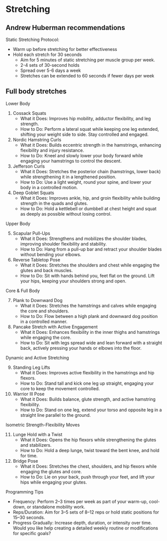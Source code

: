 # Stretching


## Andrew Huberman recommendations

Static Stretching Protocol:
 
- Warm up before stretching for better effectiveness
- Hold each stretch for 30 seconds
    - Aim for 5 minutes of static stretching per muscle group per week.
    - 2-4 sets of 30-second holds
    - Spread over 5-6 days a week
    - Stretches can be extended to 60 seconds if fewer days per week
     

## Full body stretches

Lower Body

1. Cossack Squats
    * What it Does: Improves hip mobility, adductor flexibility, and leg strength.
    * How to Do: Perform a lateral squat while keeping one leg extended, shifting your weight side to side. Stay controlled and engaged.
2. Nordic Hamstring Curls
    * What it Does: Builds eccentric strength in the hamstrings, enhancing flexibility and injury resistance.
    * How to Do: Kneel and slowly lower your body forward while engaging your hamstrings to control the descent.
3. Jefferson Curls
    * What it Does: Stretches the posterior chain (hamstrings, lower back) while strengthening it in a lengthened position.
    * How to Do: Use a light weight, round your spine, and lower your body in a controlled motion.
4. Deep Goblet Squats
    * What it Does: Improves ankle, hip, and groin flexibility while building strength in the quads and glutes.
    * How to Do: Hold a kettlebell or dumbbell at chest height and squat as deeply as possible without losing control.

Upper Body

5. Scapular Pull-Ups
    * What it Does: Strengthens and mobilizes the shoulder blades, improving shoulder flexibility and stability.
    * How to Do: Hang from a pull-up bar and retract your shoulder blades without bending your elbows.
6. Reverse Tabletop Pose
    * What it Does: Stretches the shoulders and chest while engaging the glutes and back muscles.
    * How to Do: Sit with hands behind you, feet flat on the ground. Lift your hips, keeping your shoulders strong and open.

Core & Full Body

7. Plank to Downward Dog
    * What it Does: Stretches the hamstrings and calves while engaging the core and shoulders.
    * How to Do: Flow between a high plank and downward dog position in a controlled manner.
8. Pancake Stretch with Active Engagement
    * What it Does: Enhances flexibility in the inner thighs and hamstrings while engaging the core.
    * How to Do: Sit with legs spread wide and lean forward with a straight back, actively pressing your hands or elbows into the floor.

Dynamic and Active Stretching

9. Standing Leg Lifts
    * What it Does: Improves active flexibility in the hamstrings and hip flexors.
    * How to Do: Stand tall and kick one leg up straight, engaging your core to keep the movement controlled.
10. Warrior III Pose
    * What it Does: Builds balance, glute strength, and active hamstring flexibility.
    * How to Do: Stand on one leg, extend your torso and opposite leg in a straight line parallel to the ground.

Isometric Strength-Flexibility Moves

11. Lunge Hold with a Twist
    * What it Does: Opens the hip flexors while strengthening the glutes and stabilizers.
    * How to Do: Hold a deep lunge, twist toward the bent knee, and hold for time.
12. Bridge Pose
    * What it Does: Stretches the chest, shoulders, and hip flexors while engaging the glutes and core.
    * How to Do: Lie on your back, push through your feet, and lift your hips while engaging your glutes.

Programming Tips

* Frequency: Perform 2–3 times per week as part of your warm-up, cool-down, or standalone mobility work.
* Reps/Duration: Aim for 3–5 sets of 8–12 reps or hold static positions for 15–30 seconds.
* Progress Gradually: Increase depth, duration, or intensity over time.
Would you like help creating a detailed weekly routine or modifications for specific goals?

